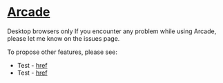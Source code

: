 # <a href="https://www.arcade-xyz.ml">Arcade</a>

Desktop browsers only
If you encounter any problem while using Arcade, please let me know on the issues page.

To propose other features, please see:
* Test - [href](link)
* Test - [href](link)
